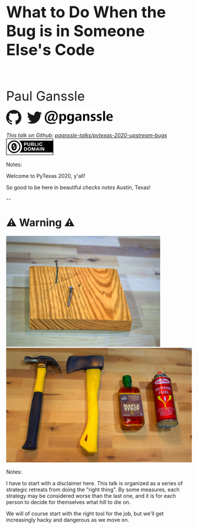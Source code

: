 <h1 style="font-size: 3em">What to Do When the Bug is in Someone Else's Code</h1>
<br/>
<br/>
<br/>
<span style="font-size: 2.5em">
Paul Ganssle
</span>
<br/>
<br/>
<img src="images/pganssle-logos.svg" height="40px" alt="@pganssle">
<br/>
<br/>
<span style="font-size: 1em;"><em>This talk on Github:
<a href="https://github.com/pganssle-talks/pytexas-2020-upstream-bugs">pganssle-talks/pytexas-2020-upstream-bugs</a></em>
</span><br/>
<a rel="license" href="https://creativecommons.org/publicdomain/zero/1.0/">
    <img src="external-images/logos/cc-zero.svg" height="45px">
</a>
<br/>

Notes:

Welcome to PyTexas 2020, y'all!

So good to be here in beautiful *checks notes* Austin, Texas!

--

<h1>⚠️ Warning ⚠️</h1>

<img id="splash"
     src="images/nails-scaled.jpg"
     alt="A nail partially driven into a piece of wood"
     style="max-height: 300px; margin-bottom:0px; margin-top:0px"
     /><br/><img id="splash"
     src="images/hammerlike-scaled.jpg"
     alt="A series of decreasingly hammer-like objects: A hammer, an axe, a bottle of maple syrup and a can of butane fuel."
     style="max-height: 550px; margin-top: 0px; margin-bottom: 0px"
     />


Notes:

I have to start with a disclaimer here. This talk is organized as a series of strategic retreats from doing the "right thing". By some measures, each strategy may be considered worse than the last one, and it is for each person to decide for themselves what hill to die on.

We will of course start with the right tool for the job, but we'll get increasingly hacky and dangerous as we move on.
